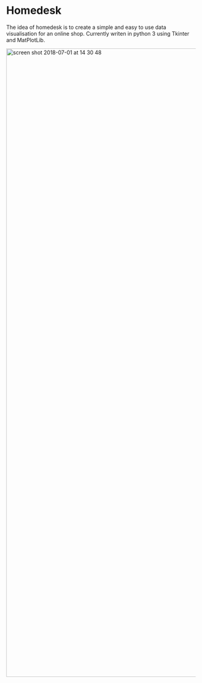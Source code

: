 # Homedesk
The idea of homedesk is to create a simple and easy to use data visualisation for an online shop.
Currently writen in python 3 using Tkinter and MatPlotLib.

<img width="1668" alt="screen shot 2018-07-01 at 14 30 48" src="https://user-images.githubusercontent.com/35433769/42136157-62cb87bc-7d4e-11e8-9228-58886d219a1b.png">
